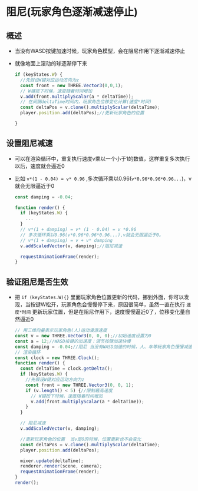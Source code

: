 # 阻尼(玩家角色逐渐减速停止)

## 概述

+ 当没有WASD按键加速时候，玩家角色模型，会在阻尼作用下逐渐减速停止
+ 就像地面上滚动的球逐渐停下来

  ```js
  if (keyStates.W) {
    //先假设W键对应运动方向为z
    const front = new THREE.Vector3(0,0,1);
    // W键按下时候，速度随着时间增加
    v.add(front.multiplyScalar(a * deltaTime));
    // 在间隔deltaTime时间内，玩家角色位移变化计算(速度*时间)
    const deltaPos = v.clone().multiplyScalar(deltaTime);
    player.position.add(deltaPos);//更新玩家角色的位置

  }
  ```

## 设置阻尼减速

+ 可以在渲染循环中，重复执行速度v乘以一个小于1的数值，这样重复多次执行以后，速度就会逼近0
+ 比如 `v*(1 - 0.04) = v* 0.96` ,多次循环乘以0.96(`v*0.96*0.96*0.96...`)，v就会无限逼近于0

  ```js
  const damping = -0.04;

  function render() {
    if (keyStates.W) {
      ...
    }
    // v*(1 + damping) = v* (1 - 0.04) = v *0.96
    // 多次循环乘以0.96(v*0.96*0.96*0.96...),v就会无限逼近于0。
    // v*(1 + damping) = v + v* damping
    v.addScaledVector(v, damping);//阻尼减速

    requestAnimationFrame(render);
  }
  ```

## 验证阻尼是否生效

+ 把 `if (keyStates.W){}` 里面玩家角色位置更新的代码，挪到外面，你可以发现，当按键W松开，玩家角色会慢慢停下来，原因很简单，虽然一直在执行 `速度*时间` 更新玩家位置，但是在阻尼作用下，速度慢慢逼近0了，位移变化量自然逼近0

  ```js
  // 用三维向量表示玩家角色(人)运动漫游速度
  const v = new THREE.Vector3(0, 0, 0);//初始速度设置为0
  const a = 12;//WASD按键的加速度：调节按键加速快慢
  const damping = -0.04;//阻尼 当没有WASD加速的时候，人、车等玩家角色慢慢减速停下来
  // 渲染循环
  const clock = new THREE.Clock();
  function render() {
    const deltaTime = clock.getDelta();
    if (keyStates.W) {
      //先假设W键对应运动方向为z
      const front = new THREE.Vector3(0, 0, 1);
      if (v.length() < 5) {//限制最高速度
        // W键按下时候，速度随着时间增加
        v.add(front.multiplyScalar(a * deltaTime));
      }
    }

    // 阻尼减速
    v.addScaledVector(v, damping);

    //更新玩家角色的位置  当v是0的时候，位置更新也不会变化
    const deltaPos = v.clone().multiplyScalar(deltaTime);
    player.position.add(deltaPos);

    mixer.update(deltaTime);
    renderer.render(scene, camera);
    requestAnimationFrame(render);
  }
  render();

  ```
